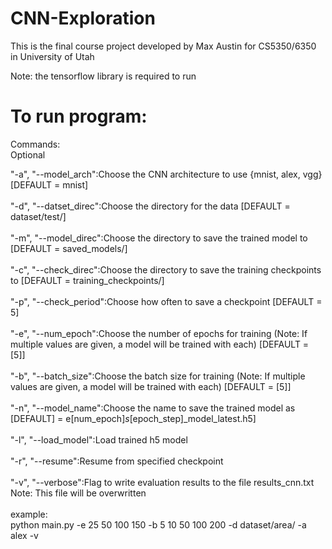 # CNN-Exploration

This is the final course project developed by Max Austin for CS5350/6350 in University of Utah

Note: the tensorflow library is required to run

# To run program:  
Commands:  
Optional </br>

"-a", "--model_arch":Choose the CNN architecture to use {mnist, alex, vgg} [DEFAULT = mnist] </br></br>
"-d", "--datset_direc":Choose the directory for the data [DEFAULT = dataset/test/] </br></br>
"-m", "--model_direc":Choose the directory to save the trained model to [DEFAULT = saved_models/] </br></br>
"-c", "--check_direc":Choose the directory to save the training checkpoints to [DEFAULT = training_checkpoints/] </br></br>
"-p", "--check_period":Choose how often to save a checkpoint [DEFAULT = 5] </br></br>
"-e", "--num_epoch":Choose the number of epochs for training (Note: If multiple values are given, a model will be trained with each) [DEFAULT = [5]] </br></br>
"-b", "--batch_size":Choose the batch size for training (Note: If multiple values are given, a model will be trained with each) [DEFAULT = [5]] </br></br>
"-n", "--model_name":Choose the name to save the trained model as [DEFAULT] = e[num_epoch]_s_[epoch_step]_model_latest.h5] </br></br>
"-l", "--load_model":Load trained h5 model </br></br>
"-r", "--resume":Resume from specified checkpoint </br></br>
"-v", "--verbose":Flag to write evaluation results to the file results_cnn.txt Note: This file will be overwritten </br></br>
example: </br>
python main.py -e 25 50 100 150 -b 5 10 50 100 200 -d dataset/area/ -a alex -v